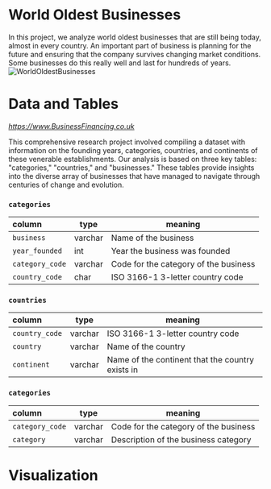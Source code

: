 # World Oldest Businesses
In this project, we analyze world oldest businesses that are still being today, almost in every country. An important part of business is planning for the future and ensuring that the company survives changing market conditions. Some businesses do this really well and last for hundreds of years.
![WorldOldestBusinesses](https://github.com/IoanaMRusu/DataCampSQL---World-Oldest-Businesses/assets/144055123/2423c624-862b-433f-9515-9ae08126c21d)
# Data and Tables
*https://www.BusinessFinancing.co.uk*

This comprehensive research project involved compiling a dataset with information on the founding years, categories, countries, and continents of these venerable establishments. Our analysis is based on three key tables: "categories," "countries," and "businesses." These tables provide insights into the diverse array of businesses that have managed to navigate through centuries of change and evolution.

<h3 id="categories"><code>categories</code></h3>
<table>
<thead>
<tr>
<th style="text-align:left;">column</th>
<th>type</th>
<th>meaning</th>
</tr>
</thead>
<tbody>
<tr>
<td style="text-align:left;"><code>business</code></td>
<td>varchar</td>
<td>Name of the business</td>
</tr>
<tr>
<td style="text-align:left;"><code>year_founded</code></td>
<td>int</td>
<td>Year the business was founded</td>
</tr>
<tr>
<td style="text-align:left;"><code>category_code</code></td>
<td>varchar</td>
<td>Code for the category of the business</td>
</tr>
<tr>
<td style="text-align:left;"><code>country_code</code></td>
<td>char</td>
<td>ISO 3166-1 3-letter country code</td>
</tr>
</tbody>
</table>
<h3 id="reviews"><code>countries</code></h3>
<table>
<thead>
<tr>
<th style="text-align:left;">column</th>
<th>type</th>
<th>meaning</th>
</tr>
</thead>
<tbody>
<tr>
<td style="text-align:left;"><code>country_code</code></td>
<td>varchar</td>
<td>ISO 3166-1 3-letter country code</td>
</tr>
<tr>
<td style="text-align:left;"><code>country</code></td>
<td>varchar</td>
<td>Name of the country</td>
</tr>
<tr>
<td style="text-align:left;"><code>continent</code></td>
<td>varchar</td>
<td>Name of the continent that the country exists in</td>
</tr>
</tbody>
</table>
<h3 id="reviews"><code>categories</code></h3>
<table>
<thead>
<tr>
<th style="text-align:left;">column</th>
<th>type</th>
<th>meaning</th>
</tr>
</thead>
<tbody>
<tr>
<td style="text-align:left;"><code>category_code</code></td>
<td>varchar</td>
<td>Code for the category of the business</td>
</tr>
<tr>
<td style="text-align:left;"><code>category</code></td>
<td>varchar</td>
<td>Description of the business category</td>
</tr>
</tbody>
</table>

# Visualization
